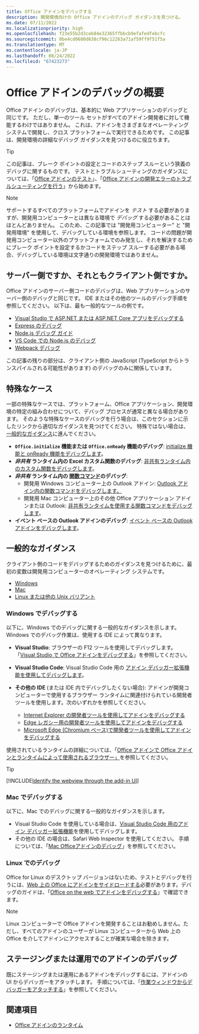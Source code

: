 ```yaml
---
title: Office アドインをデバッグする
description: 開発環境向けの Office アドインのデバッグ ガイダンスを見つける。
ms.date: 07/11/2022
ms.localizationpriority: high
ms.openlocfilehash: f23e55b2d3ceb84e32365ffbbcb9efafedfebcfc
ms.sourcegitcommit: 0be4cd0680d638cf96c12263a71af59ff9f51f5a
ms.translationtype: MT
ms.contentlocale: ja-JP
ms.lasthandoff: 08/24/2022
ms.locfileid: "67423273"
---
```

# <a name="overview-of-debugging-office-add-ins"></a>Office アドインのデバッグの概要

Office アドイン のデバッグは、基本的に Web アプリケーションのデバッグと同じです。 ただし、単一のツール セットがすべてのアドイン開発者に対して機能するわけではありません。 これは、アドインをさまざまなオペレーティング システムで開発し、クロス プラットフォームで実行できるためです。 この記事は、開発環境の詳細なデバッグ ガイダンスを見つけるのに役立ちます。

> [!TIP]
> この記事は、ブレーク ポイントの設定とコードのステップ スルーという狭義のデバッグに関するものです。 テストとトラブルシューティングのガイダンスについては、「[Office アドインのテスト](test-debug-office-add-ins.md)」、「[Office アドインの開発エラーのトラブルシューティングを行う](troubleshoot-development-errors.md)」から始めます。

> [!NOTE]
> サポートするすべてのプラットフォームでアドインを *テスト* する必要がありますが、開発用コンピューターとは異なる環境で *デバッグ* する必要があることはほとんどありません。 このため、この記事では "開発用コンピューター" と "開発用環境" を使用して、デバッグしている環境を参照します。 コードの問題が開発用コンピューター以外のプラットフォームでのみ発生し、それを解決するためにブレーク ポイントを設定するかコードをステップ スルーする必要がある場合、デバッグしている環境は文字通りの開発環境ではありません。

## <a name="server-side-or-client-side"></a>サーバー側ですか、それともクライアント側ですか。

Office アドインのサーバー側コードのデバッグは、Web アプリケーションのサーバー側のデバッグと同じです。 IDE またはその他のツールのデバッグ手順を参照してください。 以下は、最も一般的なツールの例です。

- [Visual Studio で ASP.NET または ASP.NET Core アプリをデバッグする](/visualstudio/debugger/how-to-enable-debugging-for-aspnet-applications)
- [Express のデバッグ](https://expressjs.com/en/guide/debugging.html)
- [Node.js デバッグ ガイド](https://nodejs.org/en/docs/guides/debugging-getting-started/)
- [VS Code での Node.js のデバッグ](https://code.visualstudio.com/docs/nodejs/nodejs-debugging)
- [Webpack デバッグ](https://webpack.js.org/contribute/debugging/)

この記事の残りの部分は、クライアント側の JavaScript (TypeScript からトランスパイルされる可能性があります) のデバッグのみに関係しています。

## <a name="special-cases"></a>特殊なケース

一部の特殊なケースでは、プラットフォーム、Office アプリケーション、開発環境の特定の組み合わせについて、デバッグ プロセスが通常と異なる場合があります。 そのような特殊なケースのデバッグを行う場合は、このセクションに示したリンクから適切なガイダンスを見つけてください。 特殊ではない場合は、[一般的なガイダンス](#general-guidance)に進んでください。

- **`Office.initialize` 機能または `Office.onReady` 機能のデバッグ**: [initialize 機能と onReady 機能をデバッグします](debug-initialize-onready.md)。
- **_非共有_ ランタイム内の Excel カスタム関数のデバッグ**: [非共有ランタイム内のカスタム関数をデバッグします](../excel/custom-functions-debugging.md)。
- **_非共有_ ランタイム内の [関数コマンド](../design/add-in-commands.md#types-of-add-in-commands)のデバッグ**: 
    - 開発用 Windows コンピューター上の Outlook アドイン: [Outlook アドイン内の関数コマンドをデバッグします。](../outlook/debug-ui-less.md) 
    - 開発用 Mac コンピューター上のその他 Office アプリケーション アドインまたは Outlook: [非共有ランタイムを使用する関数コマンドをデバッグします](debug-function-command.md)。
- **イベント ベースの Outlook アドインのデバッグ**: [イベント ベースの Outlook アドインをデバッグします](../outlook/debug-autolaunch.md)。 
 
## <a name="general-guidance"></a>一般的なガイダンス

クライアント側のコードをデバッグするためのガイダンスを見つけるために、最初の変数は開発用コンピューターのオペレーティング システムです。

- [Windows](#debug-on-windows)
- [Mac](#debug-on-mac)
- [Linux または他の Unix バリアント](#debug-on-linux)

### <a name="debug-on-windows"></a>Windows でデバッグする

以下に、Windows でのデバッグに関する一般的なガイダンスを示します。 Windows でのデバッグ作業は、使用する IDE によって異なります。

- **Visual Studio**: ブラウザーの F12 ツールを使用してデバッグします。 「[Visual Studio で Office アドインをデバッグする](../develop/debug-office-add-ins-in-visual-studio.md)」を参照してください。
- **Visual Studio Code**: Visual Studio Code 用の [アドイン デバッガー拡張機能を使用してデバッグします](debug-with-vs-extension.md)。
- **その他の IDE** (または IDE 内でデバッグしたくない場合): アドインが開発コンピューターで使用するブラウザー ランタイムに関連付けられている開発者ツールを使用します。次のいずれかを参照してください。

    - [Internet Explorer の開発者ツールを使用してアドインをデバッグする](debug-add-ins-using-f12-tools-ie.md)
    - [Edge レガシー用の開発者ツールを使用してアドインをデバッグする](debug-add-ins-using-devtools-edge-legacy.md)
    - [Microsoft Edge (Chromium ベース)で開発者ツールを使用してアドインをデバッグする](debug-add-ins-using-devtools-edge-chromium.md)

使用されているランタイムの詳細については、「[Office アドインで Office アドインとランタイムによって使用されるブラウザー](../concepts/browsers-used-by-office-web-add-ins.md)[」](runtimes.md)を参照してください。

> [!TIP]
> [!INCLUDE[Identify the webview through the add-in UI](../includes/identify-webview-in-ui.md)]

### <a name="debug-on-mac"></a>Mac でデバッグする

以下に、Mac でのデバッグに関する一般的なガイダンスを示します。

- Visual Studio Code を使用している場合は、[Visual Studio Code 用のアドイン デバッガー拡張機能](debug-with-vs-extension.md)を使用してデバッグします。
- その他の IDE の場合は、Safari Web Inspector を使用してください。 手順については、「[Mac Officeアドインのデバッグ](debug-office-add-ins-on-ipad-and-mac.md)」を参照してください。


### <a name="debug-on-linux"></a>Linux でのデバッグ

Office for Linux のデスクトップ バージョンはないため、テストとデバッグを行うには、[Web 上の Office にアドインをサイドロードする](sideload-office-add-ins-for-testing.md)必要があります。デバッグのガイドは、「[Office on the web でアドインをデバッグする](debug-add-ins-in-office-online.md)」で確認できます。

> [!NOTE]
> Linux コンピューターで Office アドインを開発することはお勧めしません。ただし、すべてのアドインのユーザーが Linux コンピューターから Web 上の Office を介してアドインにアクセスすることが確実な場合を除きます。

## <a name="debug-add-ins-in-staging-or-production"></a>ステージングまたは運用でのアドインのデバッグ

既にステージングまたは運用にあるアドインをデバッグするには、アドインの UI からデバッガーをアタッチします。 手順については、「[作業ウィンドウからデバッガーをアタッチする](attach-debugger-from-task-pane.md)」を参照してください。

## <a name="see-also"></a>関連項目

- [Office アドインのランタイム](runtimes.md)
